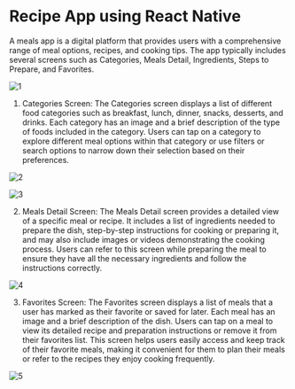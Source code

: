 # Recipe App using React Native

A meals app is a digital platform that provides users with a comprehensive range of meal options, recipes, and cooking tips. The app typically includes several screens such as Categories, Meals Detail, Ingredients, Steps to Prepare, and Favorites.

![1](https://user-images.githubusercontent.com/83155646/234522152-69759251-7767-4b3d-a79f-715b3f1556b1.png)

1. Categories Screen:
The Categories screen displays a list of different food categories such as breakfast, lunch, dinner, snacks, desserts, and drinks. Each category has an image and a brief description of the type of foods included in the category. Users can tap on a category to explore different meal options within that category or use filters or search options to narrow down their selection based on their preferences.

![2](https://user-images.githubusercontent.com/83155646/234522175-3d58bad5-8944-4a4a-81ca-f0f29201f9b5.png)

![3](https://user-images.githubusercontent.com/83155646/234522209-8b303d37-f81c-4caf-bce6-d410d15ab925.png)

2. Meals Detail Screen:
The Meals Detail screen provides a detailed view of a specific meal or recipe. It includes a list of ingredients needed to prepare the dish, step-by-step instructions for cooking or preparing it, and may also include images or videos demonstrating the cooking process. Users can refer to this screen while preparing the meal to ensure they have all the necessary ingredients and follow the instructions correctly.

![4](https://user-images.githubusercontent.com/83155646/234522229-21f0d5d8-c436-41e8-af3b-8555f409ad5e.png)

3. Favorites Screen:
The Favorites screen displays a list of meals that a user has marked as their favorite or saved for later. Each meal has an image and a brief description of the dish. Users can tap on a meal to view its detailed recipe and preparation instructions or remove it from their favorites list. This screen helps users easily access and keep track of their favorite meals, making it convenient for them to plan their meals or refer to the recipes they enjoy cooking frequently.

![5](https://user-images.githubusercontent.com/83155646/234522253-c5c5499d-0d58-42a8-9803-618fa992a02d.png)

